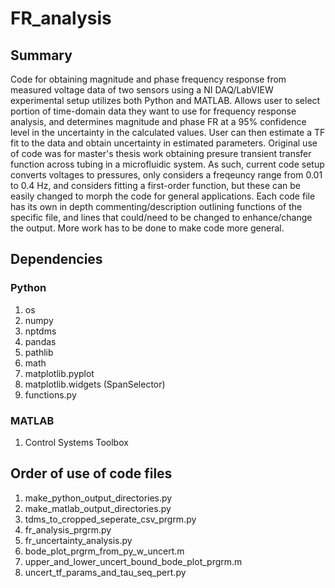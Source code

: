 # FR_analysis
## Summary
Code for obtaining magnitude and phase frequency response from measured voltage data of two sensors using a NI DAQ/LabVIEW experimental setup utilizes both Python and MATLAB. Allows user to select portion of time-domain data they want to use for frequency response analysis, and determines magnitude and phase FR at a 95% confidence level in the uncertainty in the calculated values. User can then estimate a TF fit to the data and obtain uncertainty in estimated parameters. Original use of code was for master's thesis work obtaining presure transient transfer function across tubing in a microfluidic system. As such, current code setup converts voltages to pressures, only considers a freqeuncy range from 0.01 to 0.4 Hz, and considers fitting a first-order function, but these can be easily changed to morph the code for general applications. Each code file has its own in depth commenting/description outlining functions of the specific file, and lines that could/need to be changed to enhance/change the output. More work has to be done to make code more general.

## Dependencies
### Python
1. os
2. numpy
3. nptdms
4. pandas
5. pathlib
6. math
7. matplotlib.pyplot
8. matplotlib.widgets (SpanSelector)
9. functions.py

### MATLAB
1. Control Systems Toolbox

## Order of use of code files
1. make_python_output_directories.py
2. make_matlab_output_directories.py
3. tdms_to_cropped_seperate_csv_prgrm.py
4. fr_analysis_prgrm.py
5. fr_uncertainty_analysis.py
6. bode_plot_prgrm_from_py_w_uncert.m
7. upper_and_lower_uncert_bound_bode_plot_prgrm.m
8. uncert_tf_params_and_tau_seq_pert.py



